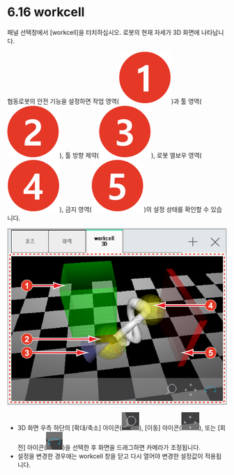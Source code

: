 # 6.16 workcell

패널 선택창에서 \[workcell\]을 터치하십시오. 로봇의 현재 자세가 3D 화면에 나타납니다.

협동로봇의 안전 기능을 설정하면 작업 영역\(![](../.gitbook/assets/c1.png)\)과 툴 영역\(![](../.gitbook/assets/c2.png)\), 툴 방향 제약\(![](../.gitbook/assets/c3.png)\), 로봇 엘보우 영역\(![](../.gitbook/assets/c4.png)\), 금지 영역\(![](../.gitbook/assets/c5.png)\)의 설정 상태를 확인할 수 있습니다.

![&#xADF8;&#xB9BC; 48 workcell&#xBAA8;&#xB2C8;&#xD130;&#xB9C1;](../.gitbook/assets/image%20%28173%29.png)

* 3D 화면 우측 하단의 \[확대/축소\] 아이콘\(![](../.gitbook/assets/wc-zoom.png)\), \[이동\] 아이콘\(![](../.gitbook/assets/wc-pan.png)\), 또는 \[회전\] 아이콘\(![](../.gitbook/assets/wc-rotate.png)\)을 선택한 후 화면을 드래그하면 카메라가 조정됩니다.
* 설정을 변경한 경우에는 workcell 창을 닫고 다시 열어야 변경한 설정값이 적용됩니다.




